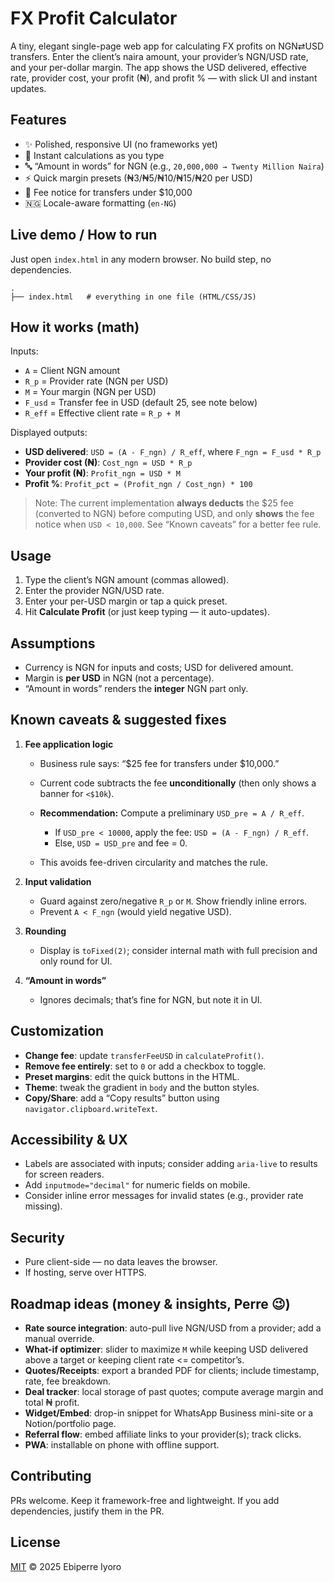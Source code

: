 # FX Profit Calculator

A tiny, elegant single-page web app for calculating FX profits on NGN⇄USD transfers. Enter the client’s naira amount, your provider’s NGN/USD rate, and your per-dollar margin. The app shows the USD delivered, effective rate, provider cost, your profit (₦), and profit % — with slick UI and instant updates.

## Features

* ✨ Polished, responsive UI (no frameworks yet)
* 🧮 Instant calculations as you type
* 🔤 “Amount in words” for NGN (e.g., `20,000,000 → Twenty Million Naira`)
* ⚡ Quick margin presets (₦3/₦5/₦10/₦15/₦20 per USD)
* 📌 Fee notice for transfers under \$10,000
* 🇳🇬 Locale-aware formatting (`en-NG`)

## Live demo / How to run

Just open `index.html` in any modern browser. No build step, no dependencies.

```
.
├── index.html   # everything in one file (HTML/CSS/JS)
```

## How it works (math)

Inputs:

* `A` = Client NGN amount
* `R_p` = Provider rate (NGN per USD)
* `M` = Your margin (NGN per USD)
* `F_usd` = Transfer fee in USD (default 25, see note below)
* `R_eff` = Effective client rate = `R_p + M`

Displayed outputs:

* **USD delivered**: `USD = (A - F_ngn) / R_eff`, where `F_ngn = F_usd * R_p`
* **Provider cost (₦)**: `Cost_ngn = USD * R_p`
* **Your profit (₦)**: `Profit_ngn = USD * M`
* **Profit %**: `Profit_pct = (Profit_ngn / Cost_ngn) * 100`

> Note: The current implementation **always deducts** the \$25 fee (converted to NGN) before computing USD, and only **shows** the fee notice when `USD < 10,000`. See “Known caveats” for a better fee rule.

## Usage

1. Type the client’s NGN amount (commas allowed).
2. Enter the provider NGN/USD rate.
3. Enter your per-USD margin or tap a quick preset.
4. Hit **Calculate Profit** (or just keep typing — it auto-updates).

## Assumptions

* Currency is NGN for inputs and costs; USD for delivered amount.
* Margin is **per USD** in NGN (not a percentage).
* “Amount in words” renders the **integer** NGN part only.

## Known caveats & suggested fixes

1. **Fee application logic**

   * Business rule says: “\$25 fee for transfers under \$10,000.”
   * Current code subtracts the fee **unconditionally** (then only shows a banner for `<$10k`).
   * **Recommendation:** Compute a preliminary `USD_pre = A / R_eff`.

     * If `USD_pre < 10000`, apply the fee: `USD = (A - F_ngn) / R_eff`.
     * Else, `USD = USD_pre` and fee = 0.
   * This avoids fee-driven circularity and matches the rule.

2. **Input validation**

   * Guard against zero/negative `R_p` or `M`. Show friendly inline errors.
   * Prevent `A < F_ngn` (would yield negative USD).

3. **Rounding**

   * Display is `toFixed(2)`; consider internal math with full precision and only round for UI.

4. **“Amount in words”**

   * Ignores decimals; that’s fine for NGN, but note it in UI.

## Customization

* **Change fee**: update `transferFeeUSD` in `calculateProfit()`.
* **Remove fee entirely**: set to `0` or add a checkbox to toggle.
* **Preset margins**: edit the quick buttons in the HTML.
* **Theme**: tweak the gradient in `body` and the button styles.
* **Copy/Share**: add a “Copy results” button using `navigator.clipboard.writeText`.

## Accessibility & UX

* Labels are associated with inputs; consider adding `aria-live` to results for screen readers.
* Add `inputmode="decimal"` for numeric fields on mobile.
* Consider inline error messages for invalid states (e.g., provider rate missing).

## Security

* Pure client-side — no data leaves the browser.
* If hosting, serve over HTTPS.

## Roadmap ideas (money & insights, Perre 😉)

* **Rate source integration**: auto-pull live NGN/USD from a provider; add a manual override.
* **What-if optimizer**: slider to maximize `M` while keeping USD delivered above a target or keeping client rate <= competitor’s.
* **Quotes/Receipts**: export a branded PDF for clients; include timestamp, rate, fee breakdown.
* **Deal tracker**: local storage of past quotes; compute average margin and total ₦ profit.
* **Widget/Embed**: drop-in snippet for WhatsApp Business mini-site or a Notion/portfolio page.
* **Referral flow**: embed affiliate links to your provider(s); track clicks.
* **PWA**: installable on phone with offline support.

## Contributing

PRs welcome. Keep it framework-free and lightweight. If you add dependencies, justify them in the PR.

## License
[MIT](./LICENSE) © 2025 Ebiperre Iyoro
